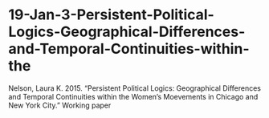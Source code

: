 # 19-Jan-3-Persistent-Political-Logics-Geographical-Differences-and-Temporal-Continuities-within-the
Nelson, Laura K. 2015. “Persistent Political Logics: Geographical Differences and Temporal Continuities within the Women’s Moevements in Chicago and New York City.” Working paper
